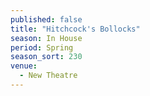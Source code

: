 ```yaml
---
published: false
title: "Hitchcock's Bollocks"
season: In House
period: Spring
season_sort: 230
venue:
  - New Theatre
---
```



